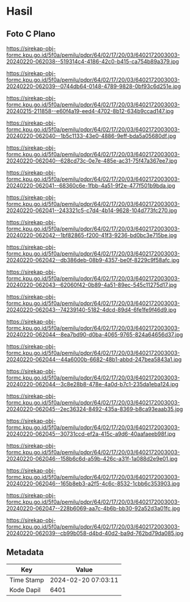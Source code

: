 # Hasil

## Foto C Plano

https://sirekap-obj-formc.kpu.go.id/5f0a/pemilu/pdpr/64/02/17/20/03/6402172003003-20240220-062038--519314c4-4186-42c0-b415-ca754b89a379.jpg

https://sirekap-obj-formc.kpu.go.id/5f0a/pemilu/pdpr/64/02/17/20/03/6402172003003-20240220-062039--0744db64-0148-4789-9828-0bf93c6d251e.jpg

https://sirekap-obj-formc.kpu.go.id/5f0a/pemilu/pdpr/64/02/17/20/03/6402172003003-20240215-211858--e60f4a19-eed4-4702-8b12-634b9ccad147.jpg

https://sirekap-obj-formc.kpu.go.id/5f0a/pemilu/pdpr/64/02/17/20/03/6402172003003-20240220-062040--1b5c1133-43e0-4886-9eff-bda5a05680df.jpg

https://sirekap-obj-formc.kpu.go.id/5f0a/pemilu/pdpr/64/02/17/20/03/6402172003003-20240220-062040--628cd73c-0e7e-485e-ac31-75f47a367ee7.jpg

https://sirekap-obj-formc.kpu.go.id/5f0a/pemilu/pdpr/64/02/17/20/03/6402172003003-20240220-062041--68360c6e-1fbb-4a51-9f2e-477f501b9bda.jpg

https://sirekap-obj-formc.kpu.go.id/5f0a/pemilu/pdpr/64/02/17/20/03/6402172003003-20240220-062041--243321c5-c7d4-4b14-9628-104d773fc270.jpg

https://sirekap-obj-formc.kpu.go.id/5f0a/pemilu/pdpr/64/02/17/20/03/6402172003003-20240220-062042--1bf82865-f200-41f3-9236-bd0bc3e715be.jpg

https://sirekap-obj-formc.kpu.go.id/5f0a/pemilu/pdpr/64/02/17/20/03/6402172003003-20240220-062042--db386deb-08b9-4357-be0f-8229c9f58afc.jpg

https://sirekap-obj-formc.kpu.go.id/5f0a/pemilu/pdpr/64/02/17/20/03/6402172003003-20240220-062043--62060f42-0b89-4a51-89ec-545c11275d17.jpg

https://sirekap-obj-formc.kpu.go.id/5f0a/pemilu/pdpr/64/02/17/20/03/6402172003003-20240220-062043--74239140-5182-4dcd-89d4-6fe1fe9f46d9.jpg

https://sirekap-obj-formc.kpu.go.id/5f0a/pemilu/pdpr/64/02/17/20/03/6402172003003-20240220-062044--8ea7bd90-d0ba-4065-9765-824a64656d37.jpg

https://sirekap-obj-formc.kpu.go.id/5f0a/pemilu/pdpr/64/02/17/20/03/6402172003003-20240220-062044--44a6000b-6682-48b1-abbd-247bea5843a1.jpg

https://sirekap-obj-formc.kpu.go.id/5f0a/pemilu/pdpr/64/02/17/20/03/6402172003003-20240220-062044--3c8e28b8-478e-4a0d-b7c1-235da1eba124.jpg

https://sirekap-obj-formc.kpu.go.id/5f0a/pemilu/pdpr/64/02/17/20/03/6402172003003-20240220-062045--2ec36324-8492-435a-8369-b8ca93eaab35.jpg

https://sirekap-obj-formc.kpu.go.id/5f0a/pemilu/pdpr/64/02/17/20/03/6402172003003-20240220-062045--30731ccd-ef2a-415c-a9d6-40aafaeeb98f.jpg

https://sirekap-obj-formc.kpu.go.id/5f0a/pemilu/pdpr/64/02/17/20/03/6402172003003-20240220-062046--158b6c6d-a59b-426c-a31f-1a088d2e9e01.jpg

https://sirekap-obj-formc.kpu.go.id/5f0a/pemilu/pdpr/64/02/17/20/03/6402172003003-20240220-062046--165b8eb3-a2f5-4c6c-8532-1cbb6c353903.jpg

https://sirekap-obj-formc.kpu.go.id/5f0a/pemilu/pdpr/64/02/17/20/03/6402172003003-20240220-062047--228b6069-aa7c-4b6b-bb30-92a52d3a01fc.jpg

https://sirekap-obj-formc.kpu.go.id/5f0a/pemilu/pdpr/64/02/17/20/03/6402172003003-20240220-062039--cb99b058-d4bd-40d2-ba9d-762bd79da085.jpg


## Metadata

| Key        | Value               |
| ---------- | ------------------- |
| Time Stamp | 2024-02-20 07:03:11 |
| Kode Dapil | 6401                |



